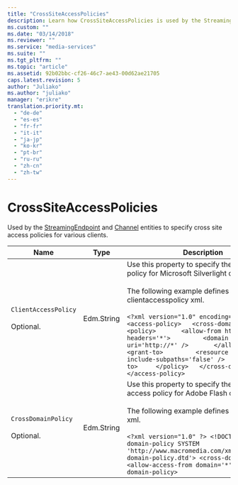 ```yaml
---
title: "CrossSiteAccessPolicies"
description: Learn how CrossSiteAccessPolicies is used by the StreamingEndpoint and Channel entities to specify cross site access policies for various clients.
ms.custom: ""
ms.date: "03/14/2018"
ms.reviewer: ""
ms.service: "media-services"
ms.suite: ""
ms.tgt_pltfrm: ""
ms.topic: "article"
ms.assetid: 92b02bbc-cf26-46c7-ae43-00d62ae21705
caps.latest.revision: 5
author: "Juliako"
ms.author: "juliako"
manager: "erikre"
translation.priority.mt: 
  - "de-de"
  - "es-es"
  - "fr-fr"
  - "it-it"
  - "ja-jp"
  - "ko-kr"
  - "pt-br"
  - "ru-ru"
  - "zh-cn"
  - "zh-tw"
---
```

# CrossSiteAccessPolicies
Used by the [StreamingEndpoint](../operations/streamingendpoint.md) and [Channel](../operations/channel.md) entities to specify cross site access policies for various clients.  
  
|Name|Type|Description|  
|----------|----------|-----------------|  
|`ClientAccessPolicy`<br /><br /> Optional.|Edm.String|Use this property to specify the client access policy for Microsoft Silverlight clients.<br /><br /> The following example defines clientaccesspolicy xml.<br /><br /> `<?xml version="1.0" encoding="utf-8"?> <access-policy>   <cross-domain-access>     <policy>       <allow-from http-request-headers='*'>         <domain uri='http://*' />       </allow-from>       <grant-to>         <resource path='/' include-subpaths='false' />       </grant-to>     </policy>   </cross-domain-access> </access-policy>`|  
|`CrossDomainPolicy`<br /><br /> Optional.|Edm.String|Use this property to specify the cross domain access policy for Adobe Flash clients.<br /><br /> The following example defines crossdomain xml.<br /><br /> `<?xml version="1.0" ?> <!DOCTYPE cross-domain-policy SYSTEM 'http://www.macromedia.com/xml/dtds/cross-domain-policy.dtd'> <cross-domain-policy>   <allow-access-from domain='*' /> </cross-domain-policy>`|